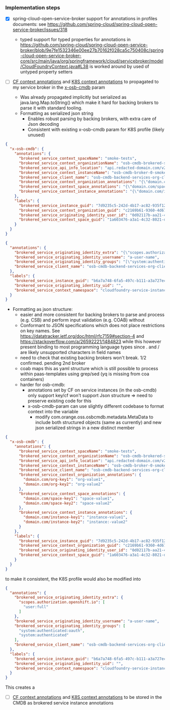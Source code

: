 ### Implementation steps

* [x] spring-cloud-open-service-broker support for annotations in profiles documents: see https://github.com/spring-cloud/spring-cloud-open-service-broker/issues/318
    * typed support for typed properties for annotations in https://github.com/spring-cloud/spring-cloud-open-service-broker/blob/9e7fe1532346e00ee27b70162f028ca5c750408c/spring-cloud-open-service-broker-core/src/main/java/org/springframework/cloud/servicebroker/model/CloudFoundryContext.java#L38 is worked around by used of untyped property setters

* [ ] [CF context annotations](https://github.com/openservicebrokerapi/servicebroker/blob/master/profile.md#cloud-foundry-context-object) and [K8S context annotations](https://github.com/openservicebrokerapi/servicebroker/blob/master/profile.md#kubernetes-context-object) to propagated to my service broker in the [x-osb-cmdb](https://github.com/orange-cloudfoundry/osb-cmdb#osb-api-extension-x-osb-cmdb-used-with-backing-service-brokers) param
   * Was already propagated implicitly but serialized as java.lang.Map.toString() which make it hard for backing brokers to parse it with standard tooling.
   * Formatting as serialized json string
      * Enables robust parsing by backing brokers, with extra care of Json decoding
      * Consistent with existing x-osb-cmdb param for K8S profile (likely unused)

```json
{
  "x-osb-cmdb": {
    "annotations": {
      "brokered_service_context_spaceName": "smoke-tests",
      "brokered_service_context_organizationName": "osb-cmdb-brokered-services-org-client-0",
      "brokered_service_api_info_location": "api.redacted-domain.com/v2/info",
      "brokered_service_context_instanceName": "osb-cmdb-broker-0-smoketest-1600699922",
      "brokered_service_client_name": "osb-cmdb-backend-services-org-client-1",
      "brokered_service_context_organization_annotations": "{\"domain.com/org-key1\":\"org-value1\",\"domain.com/org-key2\":\"org-value2\"}",
      "brokered_service_context_space_annotations": "{\"domain.com/space-key1\":\"space-value1\",\"domain.com/space-key2\":\"space-value2\"}",
      "brokered_service_context_instance_annotations": "{\"domain.com/instance-key1\":\"instance-value1\",\"domain.com/instance-key2\":\"instance:-value2\"}"
    },
    "labels": {
      "brokered_service_instance_guid": "7d9235c5-242d-4b17-ac82-935f121ffd7f",
      "brokered_service_context_organization_guid": "c2169b61-9360-4d67-968c-575f3a10edf5",
      "brokered_service_originating_identity_user_id": "0d02117b-aa21-43e2-b35e-8ad6f8223519",
      "brokered_service_context_space_guid": "1a603476-a3a1-4c32-8021-d2a7b9b7c6b4"
    }
  }
}
```

```json
{
  "annotations": {
    "brokered_service_originating_identity_extra": "{\"scopes.authorization.openshift.io\":[\"user:full\"]}",
    "brokered_service_originating_identity_username": "a-user-name",
    "brokered_service_originating_identity_groups": "[\"system:authenticated:oauth\",\"system:authenticated\"]",
    "brokered_service_client_name": "osb-cmdb-backend-services-org-client-1"
  },
  "labels": {
    "brokered_service_instance_guid": "b6a7a748-6fa5-497c-b111-a3a727ec88db",
    "brokered_service_originating_identity_uid": "",
    "brokered_service_context_namespace": "cloudfoundry-service-instances"
  }
}
```




   * Formatting as json structure: 
      * easier and more consistent for backing brokers to parse and process (e.g. CSB) and perform input validation (e.g. COAB) without 
      * Conformant to JSON specifications which does not place restrictions on key names. See https://datatracker.ietf.org/doc/html/rfc7159#section-4 and https://stackoverflow.com/a/26592221/1484823 while this however present binding to most programming language types since . and / are likely unsupported characters in field names  
      * need to check that existing backing brokers won't break. 1/2 confirmed. pending 2nd broker
      * coab maps this as yaml structure which is still possible to process within paas-templates using grep/sed (yq is missing from coa containers)
      * harder for osb-cmdb:
         * annotations set by CF on service instances (in the osb-cmdb) only support key/cf won't support Json structure => need to preserve existing code for this
         * x-osb-cmdb-param can use slightly different codebase to format context into the variable
            * modify com.orange.oss.osbcmdb.metadata.MetaData to include both structured objects (same as currently) and new json serialized strings in a new distinct member
    
```json
{
  "x-osb-cmdb": {
    "annotations": {
      "brokered_service_context_spaceName": "smoke-tests",
      "brokered_service_context_organizationName": "osb-cmdb-brokered-services-org-client-0",
      "brokered_service_api_info_location": "api.redacted-domain.com/v2/info",
      "brokered_service_context_instanceName": "osb-cmdb-broker-0-smoketest-1600699922",
      "brokered_service_client_name": "osb-cmdb-backend-services-org-client-1",
      "brokered_service_context_organization_annotations": {
        "domain.com/org-key1": "org-value1",
        "domain.com/org-key2": "org-value2"
      },
      "brokered_service_context_space_annotations": {
        "domain.com/space-key1": "space-value1",
        "domain.com/space-key2": "space-value2"
      },
      "brokered_service_context_instance_annotations": {
        "domain.com/instance-key1": "instance-value1",
        "domain.com/instance-key2": "instance:-value2"
      }
    },
    "labels": {
      "brokered_service_instance_guid": "7d9235c5-242d-4b17-ac82-935f121ffd7f",
      "brokered_service_context_organization_guid": "c2169b61-9360-4d67-968c-575f3a10edf5",
      "brokered_service_originating_identity_user_id": "0d02117b-aa21-43e2-b35e-8ad6f8223519",
      "brokered_service_context_space_guid": "1a603476-a3a1-4c32-8021-d2a7b9b7c6b4"
    }
  }
}
```

to make it consistent, the K8S profile would also be modified into

```json
{
  "annotations": {
    "brokered_service_originating_identity_extra": {
      "scopes.authorization.openshift.io": [
        "user:full"
      ]
    },
    "brokered_service_originating_identity_username": "a-user-name",
    "brokered_service_originating_identity_groups": [
      "system:authenticated:oauth",
      "system:authenticated"
    ],
    "brokered_service_client_name": "osb-cmdb-backend-services-org-client-1"
  },
  "labels": {
    "brokered_service_instance_guid": "b6a7a748-6fa5-497c-b111-a3a727ec88db",
    "brokered_service_originating_identity_uid": "",
    "brokered_service_context_namespace": "cloudfoundry-service-instances"
  }
}
```

This creates a 

* [ ] [CF context annotations](https://github.com/openservicebrokerapi/servicebroker/blob/master/profile.md#cloud-foundry-context-object) and [K8S context annotations](https://github.com/openservicebrokerapi/servicebroker/blob/master/profile.md#kubernetes-context-object) to be stored in the CMDB as brokered service instance annotations
